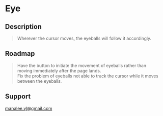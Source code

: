 # Eye

## Description
> Wherever the cursor moves, the eyeballs will follow it accordingly.<br>

## Roadmap
> Have the button to initiate the movement of eyeballs rather than moving immediately after the page lands.<br>
> Fix the problem of eyeballs not able to track the cursor while it moves between the eyeballs.<br>

## Support
<manalee.yl@gmail.com>
